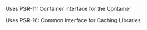 Uses PSR-11: Container interface for the Container

Uses PSR-16: Common Interface for Caching Libraries